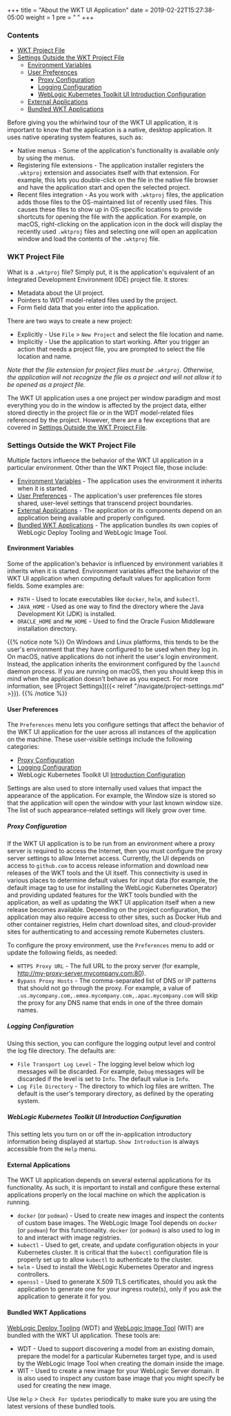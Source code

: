 +++
title = "About the WKT UI Application"
date = 2019-02-22T15:27:38-05:00
weight = 1
pre = "<b> </b>"
+++



### Contents

- [WKT Project File](#wkt-project-file)
- [Settings Outside the WKT Project File](#settings-outside-the-wkt-project-file)
    - [Environment Variables](#environment-variables)
    - [User Preferences](#user-preferences)
        - [Proxy Configuration](#proxy-configuration)
        - [Logging Configuration](#logging-configuration)
        - [WebLogic Kubernetes Toolkit UI Introduction Configuration](#weblogic-kubernetes-toolkit-ui-introduction-configuration)
    - [External Applications](#external-applications)
    - [Bundled WKT Applications](#bundled-wkt-applications)



Before giving you the whirlwind tour of the WKT UI application, it is important to know that the application is a native,
desktop application.  It uses native operating system features, such as:

- Native menus - Some of the application's functionality is available _only_ by using the menus.
- Registering file extensions - The application installer registers the `.wktproj` extension and associates itself
  with that extension.  For example, this lets you double-click on the file in the native file browser and
  have the application start and open the selected project.
- Recent files integration - As you work with `.wktproj` files, the application adds those files to the OS-maintained
  list of recently used files.  This causes these files to show up in OS-specific locations to provide shortcuts for
  opening the file with the application.  For example, on macOS, right-clicking on the application icon in the dock will
  display the recently used `.wktproj` files and selecting one will open an application window and load the contents
  of the `.wktproj` file.

### WKT Project File
What is a `.wktproj` file?  Simply put, it is the application's equivalent of an Integrated Development Environment
(IDE) project file.  It stores:

- Metadata about the UI project.
- Pointers to WDT model-related files used by the project.
- Form field data that you enter into the application.

There are two ways to create a new project:
- Explicitly - Use `File` > `New Project` and select the file location and name.
- Implicitly - Use the application to start working.  After you trigger an action that needs a project file, you are
  prompted to select the file location and name.

_Note that the file extension for project files must be `.wktproj`.  Otherwise, the application will not recognize the
file as a project and will not allow it to be opened as a project file._

The WKT UI application uses a one project per window paradigm and most everything you do in the window is
affected by the project data, either stored directly in the project file or in the WDT model-related files referenced
by the project.  However, there are a few exceptions that are covered in [Settings Outside the WKT Project File](#settings-outside-the-wkt-project-file).

### Settings Outside the WKT Project File

Multiple factors influence the behavior of the WKT UI application in a particular environment.  Other than the WKT Project file,
those include:

- [Environment Variables](#environment-variables) - The application uses the environment it inherits when it is started.
- [User Preferences](#user-preferences) - The application's user preferences file stores shared, user-level settings that
  transcend project boundaries.
- [External Applications](#external-applications) - The application or its components depend on an application being available and properly configured.
- [Bundled WKT Applications](#bundled-wkt-applications) - The application bundles its own copies of WebLogic Deploy Tooling and WebLogic Image Tool.

#### Environment Variables
Some of the application's behavior is influenced by environment variables it inherits when it is started.  Environment
variables affect the behavior of the WKT UI application when computing default values for application form fields.  Some
examples are:

- `PATH` - Used to locate executables like `docker`, `helm`, and `kubectl`.
- `JAVA_HOME` - Used as one way to find the directory where the Java Development Kit (JDK) is installed.
- `ORACLE_HOME` and `MW_HOME` - Used to find the Oracle Fusion Middleware installation directory.

{{% notice note %}}
On Windows and Linux platforms, this tends to be the user's environment that they have configured to be used when
they log in. On macOS, native applications do not inherit the user's login environment.  Instead, the application
inherits the environment configured by the `launchd` daemon process.  If you are running on macOS, then you should keep this in mind
when the application doesn't behave as you expect. For more information, see [Project Settings]({{< relref "/navigate/project-settings.md" >}}).
{{% /notice %}}

#### User Preferences

The `Preferences` menu lets you configure settings that affect the behavior of the WKT UI application for the user
across all instances of the application on the machine.  These user-visible settings include the following categories:

- [Proxy Configuration](#proxy-configuration)
- [Logging Configuration](#logging-configuration)
- WebLogic Kubernetes Toolkit UI [Introduction Configuration](#weblogic-kubernetes-toolkit-ui-introduction-configuration)

Settings are also used to store internally used values that impact the appearance of the application.  For example, the
Window size is stored so that the application will open the window with your last known window size.  The list of
such appearance-related settings will likely grow over time.

##### Proxy Configuration

If the WKT UI application is to be run from an environment where a proxy server is required to access the Internet, then you
must configure the proxy server settings to allow Internet access.  Currently, the UI depends on access to
`github.com` to access release information and download new releases of the WKT tools and the UI itself.  This connectivity
is used in various places to determine default values for input data (for example, the default image tag to use for installing the
WebLogic Kubernetes Operator) and providing updated features for the WKT tools bundled with the application, as
well as updating the WKT UI application itself when a new release becomes available.   Depending on the project configuration,
the application may also require access to other sites, such as Docker Hub and other container registries, Helm chart
download sites, and cloud-provider sites for authenticating to and accessing remote Kubernetes clusters.

To configure the proxy environment, use the `Preferences` menu to add or update the
following fields, as needed:

- `HTTPS Proxy URL` - The full URL to the proxy server (for example, http://my-proxy-server.mycompany.com:80).
- `Bypass Proxy Hosts` - The comma-separated list of DNS or IP patterns that should not go through the proxy.
  For example, a value of `.us.mycompany.com,.emea.mycompany.com,.apac.mycompany.com` will skip the proxy for any
  DNS name that ends in one of the three domain names.

##### Logging Configuration

Using this section, you can configure the logging output level and control the log file directory.  The defaults are:

- `File Transport Log Level` - The logging level below which log messages will be discarded.  For example, `Debug` messages
  will be discarded if the level is set to `Info`.  The default value is `Info`.
- `Log File Directory` - The directory to which log files are written.  The default is the user's temporary directory, as
  defined by the operating system.

##### WebLogic Kubernetes Toolkit UI Introduction Configuration

This setting lets you turn on or off the in-application introductory information being displayed at startup.  `Show Introduction` is always
accessible from the `Help` menu.

#### External Applications

The WKT UI application depends on several external applications for its functionality.  As such, it is important to install and
configure these external applications properly on the local machine on which the application is running.

- `docker` (or `podman`) - Used to create new images and inspect the contents of
  custom base images.  The WebLogic Image Tool depends on `docker` (or `podman`) for this functionality.  `docker`
  (or `podman`) is also used to log in to and interact with image registries.
- `kubectl` - Used to get, create, and update configuration objects in your Kubernetes cluster.
  It is critical that the `kubectl` configuration file is properly set up to allow `kubectl` to authenticate to the cluster.
- `helm` - Used to install the WebLogic Kubernetes Operator and ingress controllers.
- `openssl` - Used to generate X.509 TLS certificates, should you ask the application to
  generate one for your ingress route(s), only if you ask the application to generate it for you.

#### Bundled WKT Applications

[WebLogic Deploy Tooling](https://oracle.github.io/weblogic-deploy-tooling/) (WDT) and [WebLogic Image Tool](https://oracle.github.io/weblogic-image-tool/) (WIT) are bundled with the WKT UI application.  These tools are:

- WDT - Used to support discovering a model from an existing domain, prepare the model for a
  particular Kubernetes target type, and is used by the WebLogic Image Tool when creating the domain inside the image.
- WIT - Used to create a new image for your WebLogic Server domain.  It is also used to inspect any
  custom base image that you might specify be used for creating the new image.

Use `Help` > `Check For Updates` periodically to make sure you are using the latest versions of these
bundled tools.
